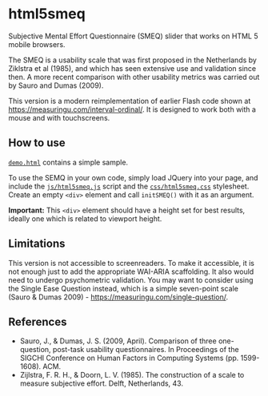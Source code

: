 # html5smeq
Subjective Mental Effort Questionnaire (SMEQ) slider that works on HTML 5 mobile browsers.

The SMEQ is a usability scale that was first proposed in the Netherlands by Ziklstra et al (1985), and which has seen extensive use and validation since then. A more recent comparison with other usability metrics was carried out by Sauro and Dumas (2009).

This version is a modern reimplementation of earlier Flash code shown at https://measuringu.com/interval-ordinal/. It is designed to work both with a mouse and with touchscreens.

## How to use
[`demo.html`](demo.html) contains a simple sample.

To use the SEMQ in your own code, simply load JQuery into your page, and include the [`js/html5smeq.js`](js/html5smeq.js) script and the [`css/html5smeq.css`](css/html5smeq.css) stylesheet. Create an empty `<div>` element and call `initSMEQ()` with it as an argument.

**Important:** This `<div>` element should have a height set for best results, ideally one which is related to viewport height.

## Limitations
This version is not accessible to screenreaders. To make it accessible, it is not enough just to add the appropriate WAI-ARIA scaffolding. It also would need to undergo psychometric validation. You may want to consider using the Single Ease Question instead, which is a simple seven-point scale (Sauro & Dumas 2009) - https://measuringu.com/single-question/.

## References
- Sauro, J., & Dumas, J. S. (2009, April). Comparison of three one-question, post-task usability questionnaires. In Proceedings of the SIGCHI Conference on Human Factors in Computing Systems (pp. 1599-1608). ACM.
- Zijlstra, F. R. H., & Doorn, L. V. (1985). The construction of a scale to measure subjective effort. Delft, Netherlands, 43.
